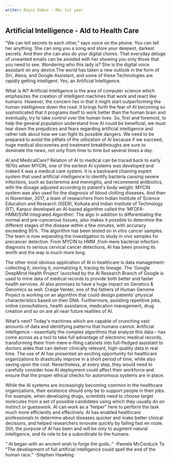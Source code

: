 ```yaml
---
writer: Rajni Dabas - MSc 1st year
---
```



## Artificial Intelligence - AId to Health Care

“We can tell secrets to each other,” says voice on the phone. You can tell her anything. She can sing you a song and store your deepest, darkest secrets. And then she can also do your digital chores. That everyday deluge of unwanted emails can be avoided with her showing you only those that you need to see. Wondering who this lady is? She is the digital voice assistant on any device.The world has taken a new outlook in the form of Siri, Alexa, and Google Assistant, and some of these Technologies are rapidly getting intelligent. Yes, an Artificial Intelligence.

What is AI?
Artificial Intelligence is the area of computer science which emphasizes the creation of intelligent machines that work and react like humans. 
However, the concern lies in that it might start outperforming the human intelligence down the road. It brings forth the fear of AI becoming so sophisticated that it programs itself to work better than the human brain and eventually, try to take control over the human lives. 
So, first and foremost, to help the general population understand how AI could be beneficial, we must tear down the prejudices and fears regarding artificial intelligence and rather talk about how we can fight its possible dangers. We need to be prepared to avoid the pitfalls of the utilization of AI because if we succeed, huge medical discoveries and treatment breakthroughs are sure to dominate the news, not only from time to time but several times a day. 

AI and MedicalCare? 
Relation of AI to medical can be traced back to early 1970s when MYCIN, one of the earliest AI systems was developed and indeed it was a medical care system. It is a backward chaining expert system that used artificial intelligence to identify bacteria causing severe infections, such as bacteremia and meningitis, and recommend antibiotics, with the dosage adjusted according to patient's body weight. MYCIN system was also used for the diagnosis of blood clotting diseases. 
And then in November, 2017, a team of researchers from Indian Institute of Science Education and Research (IISER), Kolkata and Indian Institute of Technology (IIT), Kanpur developed an AI-based algorithm called the ‘MFDFA-HMM/SVM Integrated Algorithm’. The algo in addition to differentiating the normal and pre-cancerous tissues, also makes it possible to determine the different stages of the disease within a few minutes, with accuracy exceeding 95%. The algorithm has been tested on in vitro cancer samples. The team is now expanding the investigation to study in vivo samples for precancer detection. From MYCIN to HMM ,from mere bacterial infection diagnosis to serious cervical cancer detections, AI has been proving its worth and the way is much more long.

The other most obvious application of AI in healthcare is data management- collecting it, storing it, normalizing it, tracing its lineage. The ‘Google DeepMind Health Project’ launched by the AI Research Branch of Google is used to mine data of medical records to provide both better and faster health services. AI also promises to have a huge impact on Genetics & Genomics as well. Craige Venter, one of the fathers of Human Genome Project is working on an algorithm that could design patients’ physical characteristics based on their DNA. Furthermore, assisting repetitive jobs, online consultations, health assistance, medication management, drug creation and so on are all near future realities of AI.

What’s next?
Today's machines which are capable of crunching vast amounts of data and identifying patterns that humans cannot. Artificial intelligence – essentially the complex algorithms that analyze this data – has come across as a tool to take full advantage of electronic medical records, transforming them from mere e-filing cabinets into full-fledged assistant to doctors aides that can deliver clinically relevant, high-quality data in real time. The use of AI has presented an exciting opportunity for healthcare organizations to drastically improve in a short period of time, while also saving upon the cost. Nevertheless, at every step, they would need to carefully consider how AI deployment could affect their workforce and ensure that the proper ethical checks for autonomous systems are in place.

While the AI systems are increasingly becoming common in the healthcare organizations, their existence should only be to support people in their jobs. For example, when developing drugs, scientists need to choose target molecules from a set of possible candidates using which they usually do on instinct or guesswork. AI can work as a “helper” here to perform the task much more efficiently and effectively. AI has enabled healthcare professionals to determine about diseases quicker and make better clinical decisions, and helped researchers innovate quickly by failing fast en route. Still, the purpose of AI has been and will be only to augment natural intelligence, and its role to be a subordinate to the humans.

“ AI began with an ancient wish to forge the gods..” -Pamela McCorduck
To
“The development of full artificial intelligence could spell the end of the human race.” -Stephen Hawking
